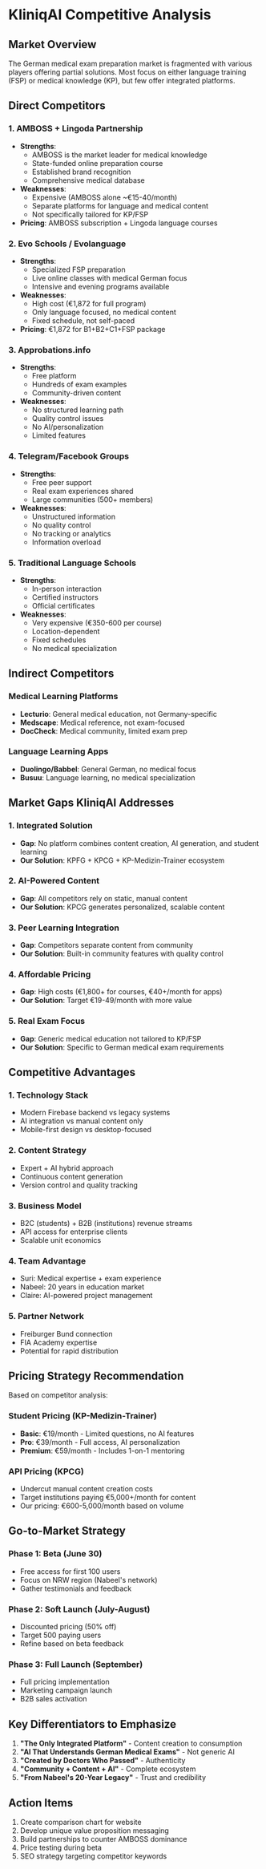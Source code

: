 # KliniqAI Competitive Analysis

## Market Overview
The German medical exam preparation market is fragmented with various players offering partial solutions. Most focus on either language training (FSP) or medical knowledge (KP), but few offer integrated platforms.

## Direct Competitors

### 1. **AMBOSS + Lingoda Partnership**
- **Strengths**: 
  - AMBOSS is the market leader for medical knowledge
  - State-funded online preparation course
  - Established brand recognition
  - Comprehensive medical database
- **Weaknesses**:
  - Expensive (AMBOSS alone ~€15-40/month)
  - Separate platforms for language and medical content
  - Not specifically tailored for KP/FSP
- **Pricing**: AMBOSS subscription + Lingoda language courses

### 2. **Evo Schools / Evolanguage**
- **Strengths**:
  - Specialized FSP preparation
  - Live online classes with medical German focus
  - Intensive and evening programs available
- **Weaknesses**:
  - High cost (€1,872 for full program)
  - Only language focused, no medical content
  - Fixed schedule, not self-paced
- **Pricing**: €1,872 for B1+B2+C1+FSP package

### 3. **Approbations.info**
- **Strengths**:
  - Free platform
  - Hundreds of exam examples
  - Community-driven content
- **Weaknesses**:
  - No structured learning path
  - Quality control issues
  - No AI/personalization
  - Limited features

### 4. **Telegram/Facebook Groups**
- **Strengths**:
  - Free peer support
  - Real exam experiences shared
  - Large communities (500+ members)
- **Weaknesses**:
  - Unstructured information
  - No quality control
  - No tracking or analytics
  - Information overload

### 5. **Traditional Language Schools**
- **Strengths**:
  - In-person interaction
  - Certified instructors
  - Official certificates
- **Weaknesses**:
  - Very expensive (€350-600 per course)
  - Location-dependent
  - Fixed schedules
  - No medical specialization

## Indirect Competitors

### Medical Learning Platforms
- **Lecturio**: General medical education, not Germany-specific
- **Medscape**: Medical reference, not exam-focused
- **DocCheck**: Medical community, limited exam prep

### Language Learning Apps
- **Duolingo/Babbel**: General German, no medical focus
- **Busuu**: Language learning, no medical specialization

## Market Gaps KliniqAI Addresses

### 1. **Integrated Solution**
- **Gap**: No platform combines content creation, AI generation, and student learning
- **Our Solution**: KPFG + KPCG + KP-Medizin-Trainer ecosystem

### 2. **AI-Powered Content**
- **Gap**: All competitors rely on static, manual content
- **Our Solution**: KPCG generates personalized, scalable content

### 3. **Peer Learning Integration**
- **Gap**: Competitors separate content from community
- **Our Solution**: Built-in community features with quality control

### 4. **Affordable Pricing**
- **Gap**: High costs (€1,800+ for courses, €40+/month for apps)
- **Our Solution**: Target €19-49/month with more value

### 5. **Real Exam Focus**
- **Gap**: Generic medical education not tailored to KP/FSP
- **Our Solution**: Specific to German medical exam requirements

## Competitive Advantages

### 1. **Technology Stack**
- Modern Firebase backend vs legacy systems
- AI integration vs manual content only
- Mobile-first design vs desktop-focused

### 2. **Content Strategy**
- Expert + AI hybrid approach
- Continuous content generation
- Version control and quality tracking

### 3. **Business Model**
- B2C (students) + B2B (institutions) revenue streams
- API access for enterprise clients
- Scalable unit economics

### 4. **Team Advantage**
- Suri: Medical expertise + exam experience
- Nabeel: 20 years in education market
- Claire: AI-powered project management

### 5. **Partner Network**
- Freiburger Bund connection
- FIA Academy expertise
- Potential for rapid distribution

## Pricing Strategy Recommendation

Based on competitor analysis:

### Student Pricing (KP-Medizin-Trainer)
- **Basic**: €19/month - Limited questions, no AI features
- **Pro**: €39/month - Full access, AI personalization
- **Premium**: €59/month - Includes 1-on-1 mentoring

### API Pricing (KPCG)
- Undercut manual content creation costs
- Target institutions paying €5,000+/month for content
- Our pricing: €600-5,000/month based on volume

## Go-to-Market Strategy

### Phase 1: Beta (June 30)
- Free access for first 100 users
- Focus on NRW region (Nabeel's network)
- Gather testimonials and feedback

### Phase 2: Soft Launch (July-August)
- Discounted pricing (50% off)
- Target 500 paying users
- Refine based on beta feedback

### Phase 3: Full Launch (September)
- Full pricing implementation
- Marketing campaign launch
- B2B sales activation

## Key Differentiators to Emphasize

1. **"The Only Integrated Platform"** - Content creation to consumption
2. **"AI That Understands German Medical Exams"** - Not generic AI
3. **"Created by Doctors Who Passed"** - Authenticity
4. **"Community + Content + AI"** - Complete ecosystem
5. **"From Nabeel's 20-Year Legacy"** - Trust and credibility

## Action Items

1. Create comparison chart for website
2. Develop unique value proposition messaging
3. Build partnerships to counter AMBOSS dominance
4. Price testing during beta
5. SEO strategy targeting competitor keywords